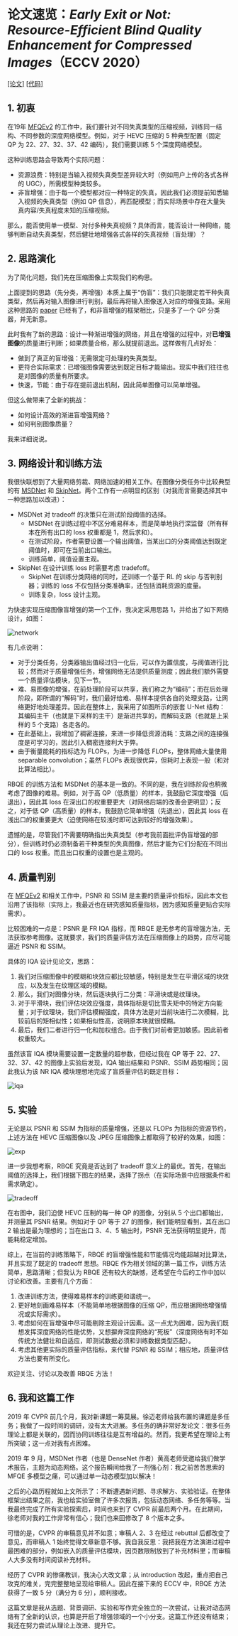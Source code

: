 # 论文速览：*Early Exit or Not: Resource-Efficient Blind Quality Enhancement for Compressed Images*（ECCV 2020）

[[论文]](https://arxiv.org/abs/2006.16581) [[代码]](https://github.com/ryanxingql/rbqe)

## 1. 初衷

在19年 [MFQEv2](https://github.com/ryanxingql/mfqev2.0) 的工作中，我们要针对不同失真类型的压缩视频，训练同一结构、不同参数的深度网络模型。例如，对于 HEVC 压缩的 5 种典型配置（固定 QP 为 22、27、32、37、42 编码），我们需要训练 5 个深度网络模型。

这种训练思路会导致两个实际问题：

- 资源浪费：特别是当输入视频失真类型差异较大时（例如用户上传的各式各样的 UGC），所需模型种类较多。
- 非盲增强：由于每一个模型都对应一种特定的失真，因此我们必须提前知悉输入视频的失真类型（例如 QP 信息），再匹配模型；而实际场景中存在大量失真内容/失真程度未知的压缩视频。

那么，能否使用单一模型、对付多种失真视频？具体而言，能否设计一种网络，能够判断自动失真类型，然后健壮地增强各式各样的失真视频（盲处理）？

## 2. 思路演化

为了简化问题，我们先在压缩图像上实现我们的构思。

上面提到的思路（先分类，再增强）本质上属于“伪盲”：我们只能限定若干种失真类型，然后再对输入图像进行判别，最后再将输入图像送入对应的增强支路。采用这种思路的 [paper](https://ieeexplore.ieee.org/abstract/document/8653951/) 已经有了，和非盲增强的框架相比，只是多了一个 QP 分类器，并无新意。

此时我有了新的思路：设计一种渐进增强的网络，并且在增强的过程中，对**已增强图像**的质量进行判断；如果质量合格，那么就提前退出。这样做有几点好处：

- 做到了真正的盲增强：无需限定可处理的失真类型。
- 更符合实际需求：已增强图像需要达到既定目标才能输出。现实中我们往往也是对图像的质量有所要求。
- 快速，节能：由于存在提前退出机制，因此简单图像可以简单增强。

但这么做带来了全新的挑战：

- 如何设计高效的渐进盲增强网络？
- 如何判别图像质量？

我来详细说说。

## 3. 网络设计和训练方法

我很快联想到了大量网络剪裁、网络加速的相关工作。在图像分类任务中比较典型的有 [MSDNet](https://arxiv.org/abs/1703.09844) 和 [SkipNet](https://openaccess.thecvf.com/content_ECCV_2018/html/Xin_Wang_SkipNet_Learning_Dynamic_ECCV_2018_paper.html)。两个工作有一点明显的区别（对我而言需要选择其中一种思路加以改进）：

- MSDNet 对 tradeoff 的决策只在测试阶段阈值的选择。
  - MSDNet 在训练过程中不区分难易样本，而是简单地执行深监督（所有样本在所有出口的 loss 权重都是 1，然后求和）。
  - 在测试阶段，作者需要设置一个输出阈值，当某出口的分类阈值达到既定阈值时，即可在当前出口输出。
  - 训练简单，阈值设置主观。
- SkipNet 在设计训练 loss 时需要考虑 tradefoff。
  - SkipNet 在训练分类网络的同时，还训练一个基于 RL 的 skip 与否判别器；训练的 loss 不仅包括分类准确率，还包括消耗资源的度量。
  - 训练复杂，loss 设计主观。

为快速实现压缩图像盲增强的第一个工作，我决定采用思路 1，并给出了如下网络设计，如图：

![network](../imgs/rbqe.jpeg)

有几点说明：

- 对于分类任务，分类器输出值经过归一化后，可以作为置信度，与阈值进行比较；然而对于质量增强任务，增强网络无法提供质量测度；因此我们额外需要一个质量评估模块，见下一节。
- 难、易图像的增强，在前处理阶段可以共享，我们称之为“编码”；而在后处理阶段，即所谓的“解码”时，我们最好给难、易样本提供各自的处理支路，让网络更好地处理差异。因此在整体上，我采用了如图所示的嵌套 U-Net 结构：其编码主干（也就是下采样的主干）是渐进共享的，而解码支路（也就是上采样的 5 个支路）各走各的。
- 在此基础上，我增加了稠密连接，来进一步降低资源消耗：支路之间的连接强度是可学习的，因此引入稠密连接利大于弊。
- 由于衡量能耗的指标选为 FLOPs，为进一步降低 FLOPs，整体网络大量使用 separable convolution；虽然 FLOPs 表现很优异，但耗时上表现一般（和对比算法相比）。

RBQE 的训练方法和 MSDNet 的基本是一致的。不同的是，我在训练阶段也稍微考虑了图像的难易。例如，对于高 QP（低质量）的样本，我鼓励它深度增强（后退出），因此其 loss 在深出口的权重要更大（对网络后端的改善会更明显）；反之，对于低 QP（高质量）的样本，我鼓励它简单增强（先退出），因此其 loss 在浅出口的权重要更大（迫使网络在较浅时即可达到较好的增强效果）。

遗憾的是，尽管我们不需要明确指出失真类型（参考我前面批评伪盲增强的部分），但训练时仍必须制备若干种类型的失真图像，然后才能为它们分配在不同出口的 loss 权重。而且出口权重的设置也是主观的。

## 4. 质量判别

在 [MFQEv2](https://github.com/ryanxingql/mfqev2.0) 和相关工作中，PSNR 和 SSIM 是主要的质量评价指标，因此本文也沿用了该指标（实际上，我最近也在研究感知质量指标，因为感知质量更贴合实际需求）。

比较困难的一点是：PSNR 是 FR IQA 指标，而 RBQE 是无参考的盲增强方法，无法获取参考图像。这就要求，我们的质量评估方法在压缩图像上的趋势，应尽可能逼近 PSNR 和 SSIM。

具体的 IQA 设计见论文，思路：

1. 我们对压缩图像中的模糊和块效应都比较敏感，特别是发生在平滑区域的块效应，以及发生在纹理区域的模糊。
2. 那么，我们对图像分块，然后逐块执行二分类：平滑块或是纹理块。
3. 对于平滑块，我们评估块效应强度，具体指标是切比雪夫矩中的特定方向能量；对于纹理块，我们评估模糊强度，具体方法是对当前块进行二次模糊，比较前后的矩相似性；如果相似性高，说明原本块就很模糊。
4. 最后，我们二者进行归一化和加权组合。由于我们对前者更加敏感。因此前者权重较大。

虽然该盲 IQA 模块需要设置一定数量的超参数，但经过我在 QP 等于 22、27、32、37、42 的图像上实验后发现，IQA 输出结果和 PSNR、SSIM 趋势相同；因此我认为该 NR IQA 模块理想地完成了盲质量评估的既定目标：

![iqa](../imgs/rbqe-2.jpeg)

## 5. 实验

无论是以 PSNR 和 SSIM 为指标的质量增强，还是以 FLOPs 为指标的资源节约，上述方法在 HEVC 压缩图像以及 JPEG 压缩图像上都取得了较好的效果，如图：

![exp](../imgs/rbqe-3.jpeg)

进一步我想考察，RBQE 究竟是否达到了 tradeoff 意义上的最优。首先，在输出阈值的选择上，我们根据下图左的结果，选择了拐点（在实际场景中应根据条件和需求确定）。

![tradeoff](../imgs/rbqe-4.jpeg)

在右图中，我们迫使 HEVC 压制的每一种 QP 的图像，分别从 5 个出口都输出，并测量其 PSNR 结果。例如对于 QP 等于 27 的图像，我们能明显看到，其在出口 2 输出是最为理想的；当在出口 3、4、5 输出时，PSNR 无法获得明显提升，而能耗稳定增加。

综上，在当前的训练策略下，RBQE 的盲增强性能和节能情况均能超越对比算法，并且实现了既定的 tradeoff 思想。RBQE 作为相关领域的第一篇工作，训练方法简单，思路清晰；但我认为 RBQE 还有较大的缺憾，还希望在今后的工作中加以讨论和改善。主要有几个方面：

1. 改进训练方法，使得难易样本的训练更和谐统一。
2. 更好地刻画难易样本（不能简单地根据图像的压缩 QP，而应根据网络增强情况或实际需求）。
3. 考虑如何在盲增强中尽可能剔除主观设计因素。这一点尤为困难，因为我们既想发挥深度网络的性能优势，又想摒弃深度网络的“死板”（深度网络有时不如传统方法健壮和自适应，即测试数据必须和训练数据类型匹配）。
4. 考虑其他更实际的质量评估指标，来代替 PSNR 和 SSIM；相应地，质量评估方法也要有所变化。

欢迎关注、讨论以及改善 RBQE 方法！

## 6. 我和这篇工作

2019 年 CVPR 前几个月，我对新课题一筹莫展。徐迈老师给我布置的课题是多任务；我做了一段时间的调研，没有太大进展。多任务的确非常好发论文：很多任务理论上都是关联的，因而协同训练往往是互有增益的。然而，我更希望在理论上有所突破；这一点对我有点困难。

2019 年 9 月，MSDNet 作者（也是 DenseNet 作者）黄高老师受邀给我们做学术报告，主题为动态网络。这个报告瞬间给我了一剂强心剂：我之前苦苦思索的 MFQE 多模型之痛，可以通过单一动态模型加以解决！

之后的心路历程就如上文所示了：不断遭遇新问题、寻求解方、实验验证。在整体框架出结果之前，我也给实验室做了许多次报告，包括动态网络、多任务等等。当我最终完成了所有实验探索后，时间也来到了 CVPR 前最后两个月。在此期间，徐老师对我的工作非常有信心；我们也来回修改了 8 个版本之多。

可惜的是，CVPR 的审稿意见并不如意；审稿人 2、3 在经过 rebuttal 后都改变了意见，而审稿人 1 始终觉得文章新意不够。我自我反思：我把我在方法演进过程中最困难的部分，例如嵌入的质量评估模块，因页数限制放到了补充材料里；而审稿人大多没有时间阅读补充材料。

经历了 CVPR 的惨痛教训，我决心大改文章；从 introduction 改起，重点把自己攻克的难关，完完整整地呈现给审稿人。因此在接下来的 ECCV 中，RBQE 方法获得了一致 5 分（满分为 6 分），顺利接收。

这篇文章是我从选题、背景调研、实验和写作完全独立的一次尝试，让我对动态网络有了全新的认识，也算是开启了增强领域的一个小分支。这篇工作还没有结束；我还在努力尝试从理论上改进、提升它。

